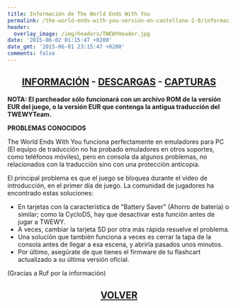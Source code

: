 ```yaml
---
title: Información de The World Ends With You
permalink: /the-world-ends-with-you-version-en-castellano-2-0/informacion/
header:
  overlay_image: /img/headers/TWEWYHeader.jpg
date: '2015-06-02 01:15:47 +0200'
date_gmt: '2015-06-01 23:15:47 +0200'
comments: false
---
```

<h2 style="text-align: center;"><strong><a href="/the-world-ends-with-you-version-en-castellano-2-0/informacion/">INFORMACIÓN</a> - <a href="/the-world-ends-with-you-version-en-castellano-2-0/descargar/">DESCARGAS</a> - <a href="/the-world-ends-with-you-version-en-castellano-2-0/capturas/">CAPTURAS</a></strong></h2>

**NOTA: El parcheador sólo funcionará con un archivo ROM de la versión EUR 
del juego, o la versión EUR que contenga la antigua traducción del TWEWYTeam.**

**PROBLEMAS CONOCIDOS**

The World Ends With You funciona perfectamente en emuladores para PC (El equipo 
de traducción no ha probado emuladores en otros soportes, como teléfonos móviles), 
pero en consola da algunos problemas, no relacionados con la traducción sino con 
una protección anticopia.

El principal problema es que el juego se bloquea durante el vídeo de introducción, 
en el primer día de juego. La comunidad de jugadores ha encontrado estas soluciones:

- En tarjetas con la característica de "Battery Saver" (Ahorro de batería) o similar; 
como la CycloDS, hay que desactivar esta función antes de jugar a TWEWY.  
- A veces, cambiar la tarjeta SD por otra más rápida resuelve el problema.  
- Una solución que también funciona a veces es cerrar la tapa de la consola antes de 
llegar a esa escena, y abrirla pasados unos minutos.  
- Por último, asegúrate de que tienes el firmware de tu flashcart actualizado a su 
última versión oficial.    

<p class="aligncenter size-full wp-image-597">(Gracias a Ruf por la información)</p>

<h2 style="text-align: center;"><a href="/the-world-ends-with-you-version-en-castellano-2-0/"><strong>VOLVER</strong></a></h2>


